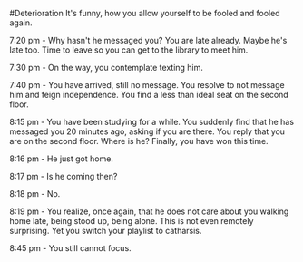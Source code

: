 #Deterioration 
 It's funny, how you allow yourself to be fooled and fooled again.

7:20 pm - Why hasn't he messaged you? You are late already. Maybe he's late too. Time to leave so you can get to the library to meet him.

7:30 pm - On the way, you contemplate texting him. 

7:40 pm - You have arrived, still no message. You resolve to not message him and feign independence. You find a less than ideal seat on the second floor.  

8:15 pm - You have been studying for a while. You suddenly find that he has messaged you 20 minutes ago, asking if you are there. You reply that you are on the second floor. Where is he?  Finally, you have won this time.

8:16 pm - He just got home. 

8:17 pm - Is he coming then?

8:18 pm - No.  

8:19 pm - You realize, once again, that he does not care about you walking home late, being stood up, being alone. This is not even remotely surprising. Yet you switch your playlist to catharsis. 

8:45 pm - You still cannot focus.  